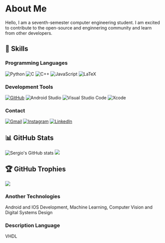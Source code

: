 # About Me 

Hello, I am a seventh-semester computer engineering student. I am excited to contribute to the open-source and enginnering community and learn from other developers.

## 🚀 Skills 
### Programming Languages

![Python](https://img.shields.io/badge/Python-3776AB?style=for-the-badge&logo=python&logoColor=white) 
![C](https://img.shields.io/badge/c-%2300599C.svg?style=for-the-badge&logo=c&logoColor=white) 
![C++](https://img.shields.io/badge/C%2B%2B-00599C?style=for-the-badge&logo=c%2B%2B&logoColor=white) 
![JavaScript](https://img.shields.io/badge/JavaScript-323330?style=for-the-badge&logo=javascript&logoColor=F7DF1E) 
![LaTeX](https://img.shields.io/badge/latex-%23008080.svg?style=for-the-badge&logo=latex&logoColor=white)

### Development Tools

[![GitHub](https://img.shields.io/badge/github-%23121011.svg?style=for-the-badge&logo=github&logoColor=white)](https://github.com/sergio-venturi) 
![Android Studio](https://img.shields.io/badge/Android%20Studio-3DDC84.svg?style=for-the-badge&logo=android-studio&logoColor=white) 
![Visual Studio Code](https://img.shields.io/badge/Visual%20Studio%20Code-0078d7.svg?style=for-the-badge&logo=visual-studio-code&logoColor=white) 
![Xcode](https://img.shields.io/badge/Xcode-007ACC?style=for-the-badge&logo=Xcode&logoColor=white)

### Contact

[![Gmail](https://img.shields.io/badge/Gmail-D14836?style=for-the-badge&logo=gmail&logoColor=white)](mailto:sergio.venturi.pereira@gmail.com) 
[![Instagram](https://img.shields.io/badge/Instagram-%23E4405F.svg?style=for-the-badge&logo=Instagram&logoColor=white)](https://instagram.com/sergio_venturii?igshid=ZDdkNTZiNTM=)
[![LinkedIn](https://img.shields.io/badge/linkedin-%230077B5.svg?style=for-the-badge&logo=linkedin&logoColor=white)](https://www.linkedin.com/in/s%C3%A9rgio-venturi-pereira-8523221a6)

## 📊 GitHub Stats
![Sergio's GitHub stats](https://github-readme-stats.vercel.app/api?username=sergio-venturi&show_icons=false&theme=transparent&include_all_commits=false&count_private=true) ![](https://github-readme-streak-stats.herokuapp.com/?user=sergio-venturi&theme=transparent)<br/>

## 🏆 GitHub Trophies
![](https://github-profile-trophy.vercel.app/?username=sergio-venturi&theme=darkhub&no-frame=false&no-bg=true&margin-w=4)

### Another Technologies 

Android and IOS Development, Machine Learning, Computer Vision and Digital Systems Design

### Description Language

VHDL
